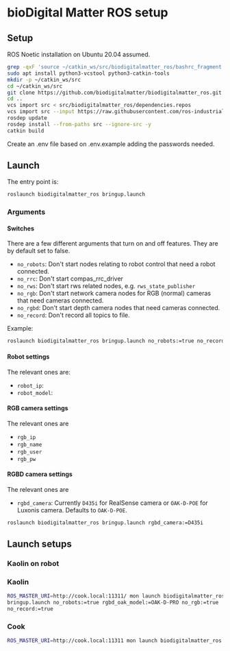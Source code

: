 # bioDigital Matter ROS setup

## Setup

ROS Noetic installation on Ubuntu 20.04 assumed.

```sh
grep -qxF 'source ~/catkin_ws/src/biodigitalmatter_ros/bashrc_fragment.sh' ~/.bashrc || echo 'source ~/catkin_ws/src/biodigitalmatter_ros/bashrc_fragment.sh' >> ~/.bashrc
sudo apt install python3-vcstool python3-catkin-tools
mkdir -p ~/catkin_ws/src
cd ~/catkin_ws/src
git clone https://github.com/biodigitalmatter/biodigitalmatter_ros.git
cd ..
vcs import src < src/biodigitalmatter_ros/dependencies.repos
vcs import src --input https://raw.githubusercontent.com/ros-industrial/abb_robot_driver/0f0424ea4a857adffa99c6fccafa9ef5329772e8/pkgs.repos
rosdep update
rosdep install --from-paths src --ignore-src -y
catkin build
```

Create an .env file based on .env.example adding the passwords needed.

## Launch

The entry point is:

```sh
roslaunch biodigitalmatter_ros bringup.launch
```

### Arguments

#### Switches

There are a few different arguments that turn on and off features. They are by
default set to false.

- `no_robots`: Don't start nodes relating to robot control that need a robot connected.
- `no_rrc`: Don't start compas_rrc_driver
- `no_rws`: Don't start rws related nodes, e.g. `rws_state_publisher`
- `no_rgb`: Don't start network camera nodes for RGB (normal) cameras that need
  cameras connected.
- `no_rgbd`: Don't start depth camera nodes that need cameras connected.
- `no_record`: Don't record all topics to file.

Example:

```sh
roslaunch biodigitalmatter_ros bringup.launch no_robots:=true no_record:=true
```

#### Robot settings

The relevant ones are:

- `robot_ip`:
- `robot_model`:

#### RGB camera settings

The relevant ones are

- `rgb_ip`
- `rgb_name`
- `rgb_user`
- `rgb_pw`

#### RGBD camera settings

The relevant ones are

- `rgbd_camera`: Currently `D435i` for RealSense camera or `OAK-D-POE` for
  Luxonis camera. Defaults to `OAK-D-POE`.

```sh
roslaunch biodigitalmatter_ros bringup.launch rgbd_camera:=D435i
```

## Launch setups

### Kaolin on robot

### Kaolin

```bash
ROS_MASTER_URI=http://cook.local:11311/ mon launch biodigitalmatter_ros
bringup.launch no_robots:=true rgbd_oak_model:=OAK-D-PRO no_rgb:=true
no_record:=true
```

### Cook

```bash
ROS_MASTER_URI=http://cook.local:11311 mon launch biodigitalmatter_ros bringup.launch no_rgbd:=true no_rrc:=true rgb_pw:=MASKED
```
